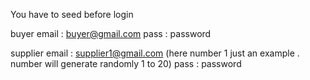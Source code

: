 You have to seed before login

buyer email : buyer@gmail.com pass : password

supplier email : supplier1@gmail.com (here number 1 just an example . number will generate randomly 1 to 20) pass : password
